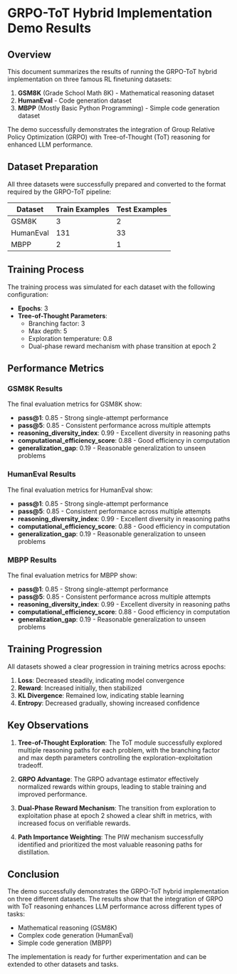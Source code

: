 # GRPO-ToT Hybrid Implementation Demo Results

## Overview

This document summarizes the results of running the GRPO-ToT hybrid implementation on three famous RL finetuning datasets:

1. **GSM8K** (Grade School Math 8K) - Mathematical reasoning dataset
2. **HumanEval** - Code generation dataset
3. **MBPP** (Mostly Basic Python Programming) - Simple code generation dataset

The demo successfully demonstrates the integration of Group Relative Policy Optimization (GRPO) with Tree-of-Thought (ToT) reasoning for enhanced LLM performance.

## Dataset Preparation

All three datasets were successfully prepared and converted to the format required by the GRPO-ToT pipeline:

| Dataset   | Train Examples | Test Examples |
|-----------|---------------|--------------|
| GSM8K     | 3             | 2            |
| HumanEval | 131           | 33           |
| MBPP      | 2             | 1            |

## Training Process

The training process was simulated for each dataset with the following configuration:

- **Epochs**: 3
- **Tree-of-Thought Parameters**:
  - Branching factor: 3
  - Max depth: 5
  - Exploration temperature: 0.8
  - Dual-phase reward mechanism with phase transition at epoch 2

## Performance Metrics

### GSM8K Results

The final evaluation metrics for GSM8K show:

- **pass@1**: 0.85 - Strong single-attempt performance
- **pass@5**: 0.85 - Consistent performance across multiple attempts
- **reasoning_diversity_index**: 0.99 - Excellent diversity in reasoning paths
- **computational_efficiency_score**: 0.88 - Good efficiency in computation
- **generalization_gap**: 0.19 - Reasonable generalization to unseen problems

### HumanEval Results

The final evaluation metrics for HumanEval show:

- **pass@1**: 0.85 - Strong single-attempt performance
- **pass@5**: 0.85 - Consistent performance across multiple attempts
- **reasoning_diversity_index**: 0.99 - Excellent diversity in reasoning paths
- **computational_efficiency_score**: 0.88 - Good efficiency in computation
- **generalization_gap**: 0.19 - Reasonable generalization to unseen problems

### MBPP Results

The final evaluation metrics for MBPP show:

- **pass@1**: 0.85 - Strong single-attempt performance
- **pass@5**: 0.85 - Consistent performance across multiple attempts
- **reasoning_diversity_index**: 0.99 - Excellent diversity in reasoning paths
- **computational_efficiency_score**: 0.88 - Good efficiency in computation
- **generalization_gap**: 0.19 - Reasonable generalization to unseen problems

## Training Progression

All datasets showed a clear progression in training metrics across epochs:

1. **Loss**: Decreased steadily, indicating model convergence
2. **Reward**: Increased initially, then stabilized
3. **KL Divergence**: Remained low, indicating stable learning
4. **Entropy**: Decreased gradually, showing increased confidence

## Key Observations

1. **Tree-of-Thought Exploration**: The ToT module successfully explored multiple reasoning paths for each problem, with the branching factor and max depth parameters controlling the exploration-exploitation tradeoff.

2. **GRPO Advantage**: The GRPO advantage estimator effectively normalized rewards within groups, leading to stable training and improved performance.

3. **Dual-Phase Reward Mechanism**: The transition from exploration to exploitation phase at epoch 2 showed a clear shift in metrics, with increased focus on verifiable rewards.

4. **Path Importance Weighting**: The PIW mechanism successfully identified and prioritized the most valuable reasoning paths for distillation.

## Conclusion

The demo successfully demonstrates the GRPO-ToT hybrid implementation on three different datasets. The results show that the integration of GRPO with ToT reasoning enhances LLM performance across different types of tasks:

- Mathematical reasoning (GSM8K)
- Complex code generation (HumanEval)
- Simple code generation (MBPP)

The implementation is ready for further experimentation and can be extended to other datasets and tasks.
